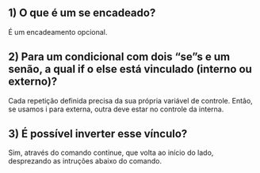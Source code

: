## 1) O que é um se encadeado?
É um encadeamento opcional. 

## 2) Para um condicional com dois “se”s e um senão, a qual if o else está vinculado (interno ou externo)?
Cada repetição definida precisa da sua própria variável de controle. Então, se usamos i para externa, outra deve estar no controle da interna. 

## 3) É possível inverter esse vínculo?
Sim, através do comando continue, que volta ao início do lado, desprezando as intruções abaixo do comando. 
